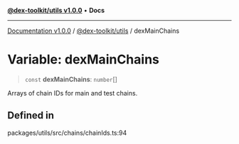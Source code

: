 [**@dex-toolkit/utils v1.0.0**](../README.md) • **Docs**

***

[Documentation v1.0.0](../../../packages.md) / [@dex-toolkit/utils](../README.md) / dexMainChains

# Variable: dexMainChains

> `const` **dexMainChains**: `number`[]

Arrays of chain IDs for main and test chains.

## Defined in

packages/utils/src/chains/chainIds.ts:94
